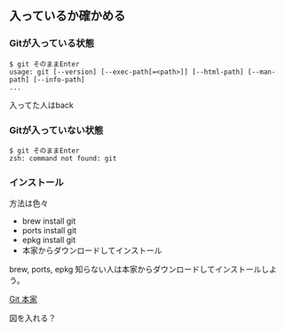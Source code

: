 ## 入っているか確かめる

### Gitが入っている状態
    $ git そのままEnter
    usage: git [--version] [--exec-path[=<path>]] [--html-path] [--man-path] [--info-path]
    ...

入ってた人はback

### Gitが入っていない状態
    $ git そのままEnter
    zsh: command not found: git

### インストール
方法は色々

 * brew install git
 * ports install git
 * epkg install git
 * 本家からダウンロードしてインストール

brew, ports, epkg 知らない人は本家からダウンロードしてインストールしよう。

[Git 本家](http://git-scm.com/)

図を入れる？
